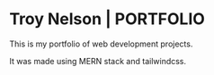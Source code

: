 # Troy Nelson | PORTFOLIO

This is my portfolio of web development projects.

It was made using MERN stack and tailwindcss.